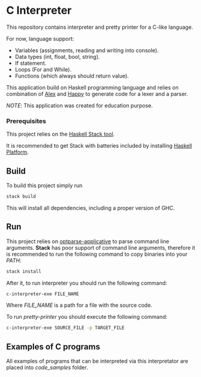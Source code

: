 # C Interpreter

This repository contains interpreter and pretty printer for a C-like language.

For now, language support:

- Variables (assignments, reading and writing into console).
- Data types (int, float, bool, string).
- If statement.
- Loops (For and While).
- Functions (which always should return value).

This application build on Haskell programming language and relies on combination 
of [Alex](https://hackage.haskell.org/package/alex) and [Happy](https://hackage.haskell.org/package/happy) 
to generate code for a lexer and a parser. 

*NOTE*: This application was created for education purpose.

### Prerequisites

This project relies on the [Haskell Stack tool](https://docs.haskellstack.org/en/stable/README/).

It is recommended to get Stack with batteries included by
installing [Haskell Platform](https://www.haskell.org/platform/).

## Build

To build this project simply run

```sh
stack build
```

This will install all dependencies, including a proper version of GHC.

## Run

This project relies on [optparse-applicative](https://hackage.haskell.org/package/optparse-applicative)
to parse command line arguments. 
**Stack** has poor support of command line arguments, therefore it is recommended
to run the following command to copy binaries into your *PATH*:

```sh
stack install
```

After it, to run interpreter you should run the following command:

``` sh
c-interpreter-exe FILE_NAME
```

Where *FILE_NAME* is a path for a file with the source code.

To run *pretty-printer* you should execute the following command:

``` sh
c-interpreter-exe SOURCE_FILE -p TARGET_FILE
```

## Examples of C programs

All examples of programs that can be interpreted via this interpretator 
are placed into *code_samples* folder.
